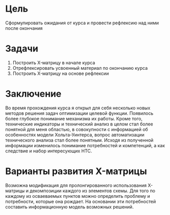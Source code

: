 # Цель
Сформулировать ожидания от курса и провести рефлексию над ними после окончания
# Задачи
1. Построить X-матрицу в начале курса
2. Отрефлексировать усвоенный материал по окончанию курса
3. Построить X-матрицу на основе рефлексии

# Заключение
Во время прохождения курса я открыл для себя несколько новых методов решения задач оптимизации целевой функции. 
Появилось более глубокое понимание механизма их работы.
Кроме того, технические индикаторы и технический анализ в целом стал более понятной для меня областью, в совокупности с информацией
об особенностях модели Хольта-Уинтерса, вопрос автоматизации технического анализа стал более понятным. 
Исходя из полученной информации изменилось понимание потребностей и компетенций, а как следствие и набор интересующих НТС.

# Варианты развития X-матрицы
Возможна модификация для пролонгированного использования X-матрицы и декомпозиции каждого из элементов схемы. Для того по каждому из осваеваемых пунктов можно определить проблему и потребности, которые она рождает. На основании эти потребностей составить информационную модель возможных решений.
